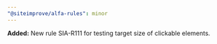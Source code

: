 ```yaml
---
"@siteimprove/alfa-rules": minor
---
```


**Added:** New rule SIA-R111 for testing target size of clickable elements.
